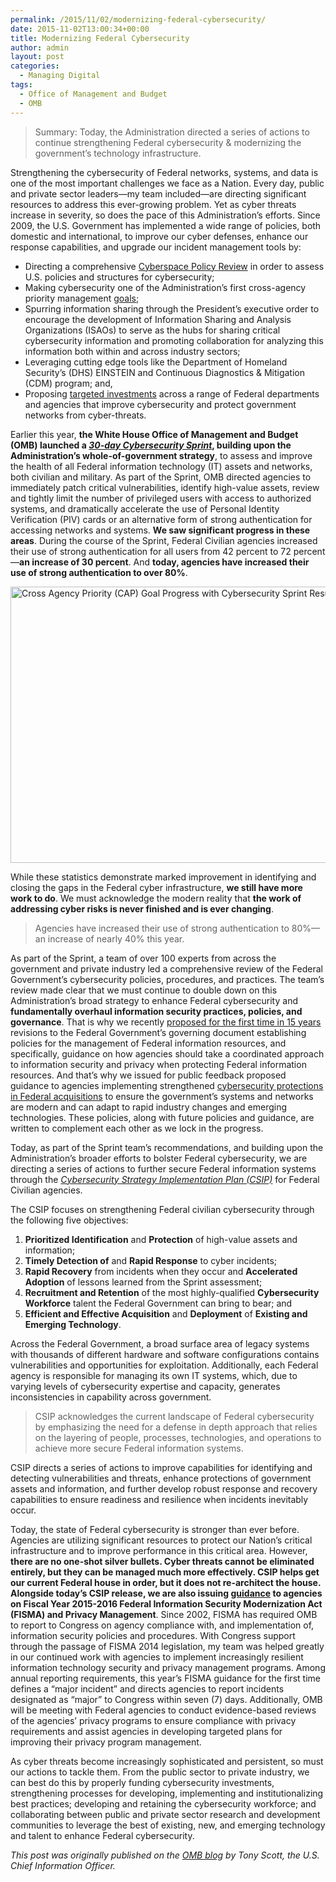 ```yaml
---
permalink: /2015/11/02/modernizing-federal-cybersecurity/
date: 2015-11-02T13:00:34+00:00
title: Modernizing Federal Cybersecurity
author: admin
layout: post
categories:
  - Managing Digital
tags:
  - Office of Management and Budget
  - OMB
---
```


> Summary: Today, the Administration directed a series of actions to continue strengthening Federal cybersecurity & modernizing the government’s technology infrastructure.

Strengthening the cybersecurity of Federal networks, systems, and data is one of the most important challenges we face as a Nation. Every day, public and private sector leaders—my team included—are directing significant resources to address this ever-growing problem. Yet as cyber threats increase in severity, so does the pace of this Administration’s efforts. Since 2009, the U.S. Government has implemented a wide range of policies, both domestic and international, to improve our cyber defenses, enhance our response capabilities, and upgrade our incident management tools by:

  * Directing a comprehensive [Cyberspace Policy Review](https://www.whitehouse.gov/assets/documents/Cyberspace_Policy_Review_final.pdf) in order to assess U.S. policies and structures for cybersecurity;
  * Making cybersecurity one of the Administration’s first cross-agency priority management [goals](http://www.performance.gov/node/3401/view?view=public#overview);
  * Spurring information sharing through the President’s executive order to encourage the development of Information Sharing and Analysis Organizations (ISAOs) to serve as the hubs for sharing critical cybersecurity information and promoting collaboration for analyzing this information both within and across industry sectors;
  * Leveraging cutting edge tools like the Department of Homeland Security’s (DHS) EINSTEIN and Continuous Diagnostics & Mitigation (CDM) program; and,
  * Proposing [targeted investments](https://www.whitehouse.gov/sites/default/files/omb/budget/fy2016/assets/fact_sheets/cybersecurity-updated.pdf) across a range of Federal departments and agencies that improve cybersecurity and protect government networks from cyber-threats.

Earlier this year, **the White House Office of Management and Budget (OMB) launched a _[30-day Cybersecurity Sprint](https://www.whitehouse.gov/sites/default/files/omb/budget/fy2016/assets/fact_sheets/enhancing-strengthening-federal-government-cybersecurity.pdf)_, building upon the Administration’s whole-of-government strategy**, to assess and improve the health of all Federal information technology (IT) assets and networks, both civilian and military. As part of the Sprint, OMB directed agencies to immediately patch critical vulnerabilities, identify high-value assets, review and tightly limit the number of privileged users with access to authorized systems, and dramatically accelerate the use of Personal Identity Verification (PIV) cards or an alternative form of strong authentication for accessing networks and systems. **We saw significant progress in these areas**. During the course of the Sprint, Federal Civilian agencies increased their use of strong authentication for all users from 42 percent to 72 percent—**an increase of 30 percent**. And **today, agencies have increased their use of strong authentication to over 80%**.

<img class="aligncenter size-full wp-image-325752" src="https://s3.amazonaws.com/sitesusa/wp-content/uploads/sites/212/2015/11/600-x-442-CSIP_0-Cross-Agency-Priority-CAP-Goal-Progress-with-Cybersecurity-Sprint-Results.jpg" alt="Cross Agency Priority (CAP) Goal Progress with Cybersecurity Sprint Results" width="600" height="442" />

While these statistics demonstrate marked improvement in identifying and closing the gaps in the Federal cyber infrastructure, **we still have more work to do**. We must acknowledge the modern reality that **the work of addressing cyber risks is never finished and is ever changing**.

> Agencies have increased their use of strong authentication to 80%—an increase of nearly 40% this year.

As part of the Sprint, a team of over 100 experts from across the government and private industry led a comprehensive review of the Federal Government’s cybersecurity policies, procedures, and practices. The team’s review made clear that we must continue to double down on this Administration’s broad strategy to enhance Federal cybersecurity and **fundamentally overhaul information security practices, policies, and governance**. That is why we recently [proposed for the first time in 15 years](https://www.whitehouse.gov/blog/2015/10/20/modernizing-federal-information-policy) revisions to the Federal Government’s governing document establishing policies for the management of Federal information resources, and specifically, guidance on how agencies should take a coordinated approach to information security and privacy when protecting Federal information resources. And that’s why we issued for public feedback proposed guidance to agencies implementing strengthened [cybersecurity protections in Federal acquisitions](https://policy.cio.gov/) to ensure the government’s systems and networks are modern and can adapt to rapid industry changes and emerging technologies. These policies, along with future policies and guidance, are written to complement each other as we lock in the progress.

Today, as part of the Sprint team’s recommendations, and building upon the Administration’s broader efforts to bolster Federal cybersecurity, we are directing a series of actions to further secure Federal information systems through the _[Cybersecurity Strategy Implementation Plan (CSIP)](https://www.whitehouse.gov/sites/default/files/omb/memoranda/2016/m-16-04.pdf)_ for Federal Civilian agencies.

The CSIP focuses on strengthening Federal civilian cybersecurity through the following five objectives:

  1. **Prioritized Identification** and **Protection** of high-value assets and information;
  2. **Timely Detection of** and **Rapid Response** to cyber incidents;
  3. **Rapid Recovery** from incidents when they occur and **Accelerated Adoption** of lessons learned from the Sprint assessment;
  4. **Recruitment and Retention** of the most highly-qualified **Cybersecurity Workforce** talent the Federal Government can bring to bear; and
  5. **Efficient and Effective Acquisition** and **Deployment** of **Existing and Emerging Technology**.

Across the Federal Government, a broad surface area of legacy systems with thousands of different hardware and software configurations contains vulnerabilities and opportunities for exploitation. Additionally, each Federal agency is responsible for managing its own IT systems, which, due to varying levels of cybersecurity expertise and capacity, generates inconsistencies in capability across government.

> CSIP acknowledges the current landscape of Federal cybersecurity by emphasizing the need for a defense in depth approach that relies on the layering of people, processes, technologies, and operations to achieve more secure Federal information systems.

CSIP directs a series of actions to improve capabilities for identifying and detecting vulnerabilities and threats, enhance protections of government assets and information, and further develop robust response and recovery capabilities to ensure readiness and resilience when incidents inevitably occur.

Today, the state of Federal cybersecurity is stronger than ever before. Agencies are utilizing significant resources to protect our Nation’s critical infrastructure and to improve performance in this critical area. However, **there are no one-shot silver bullets. Cyber threats cannot be eliminated entirely, but they can be managed much more effectively. CSIP helps get our current Federal house in order, but it does not re-architect the house. Alongside today’s CSIP release, we are also issuing [guidance](https://www.whitehouse.gov/sites/default/files/omb/memoranda/2016/m-16-03.pdf) to agencies on Fiscal Year 2015-2016 Federal Information Security Modernization Act (FISMA) and Privacy Management**. Since 2002, FISMA has required OMB to report to Congress on agency compliance with, and implementation of, information security policies and procedures. With Congress support through the passage of FISMA 2014 legislation, my team was helped greatly in our continued work with agencies to implement increasingly resilient information technology security and privacy management programs. Among annual reporting requirements, this year’s FISMA guidance for the first time defines a “major incident” and directs agencies to report incidents designated as “major” to Congress within seven (7) days. Additionally, OMB will be meeting with Federal agencies to conduct evidence-based reviews of the agencies’ privacy programs to ensure compliance with privacy requirements and assist agencies in developing targeted plans for improving their privacy program management.

As cyber threats become increasingly sophisticated and persistent, so must our actions to tackle them. From the public sector to private industry, we can best do this by properly funding cybersecurity investments, strengthening processes for developing, implementing and institutionalizing best practices; developing and retaining the cybersecurity workforce; and collaborating between public and private sector research and development communities to leverage the best of existing, new, and emerging technology and talent to enhance Federal cybersecurity.

<div class="hdivider">
</div>

_This post was originally published on the [OMB blog](https://www.whitehouse.gov/blog) by Tony Scott, the U.S. Chief Information Officer._
